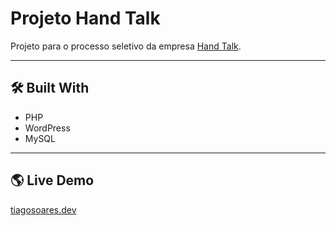# Projeto Hand Talk

Projeto para o processo seletivo da empresa [Hand Talk](https://handtalk.me).

---

## 🛠️  Built With

- PHP
- WordPress
- MySQL

---

## 🌎  Live Demo

[tiagosoares.dev](https://tiagosoares.dev)